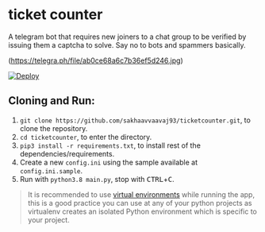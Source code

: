 # ticket counter
A telegram bot that requires new joiners to a chat group to be verified by issuing them a captcha to solve. Say no to bots and spammers basically.

(https://telegra.ph/file/ab0ce68a6c7b36ef5d246.jpg)

[![Deploy](https://www.herokucdn.com/deploy/button.svg)](https://heroku.com/deploy/https://github.com/sakhaavvaavaj93/ticketcounter.git)

## Cloning and Run:
1. `git clone https://github.com/sakhaavvaavaj93/ticketcounter.git`, to clone the repository.
2. `cd ticketcounter`, to enter the directory.
3. `pip3 install -r requirements.txt`, to install rest of the dependencies/requirements.
4. Create a new `config.ini` using the sample available at `config.ini.sample`.
5. Run with `python3.8 main.py`, stop with <kbd>CTRL</kbd>+<kbd>C</kbd>.
> It is recommended to use [virtual environments](https://docs.python-guide.org/dev/virtualenvs/) while running the app, this is a good practice you can use at any of your python projects as virtualenv creates an isolated Python environment which is specific to your project.
